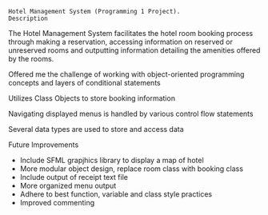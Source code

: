     Hotel Management System (Programming 1 Project). 
    Description
The Hotel Management System facilitates the hotel room booking process through making a reservation, accessing information on reserved or unreserved rooms and outputting information detailing the amenities offered by the rooms.  

Offered me the challenge of working with object-oriented programming concepts and layers of conditional statements 

Utilizes Class Objects to store booking information 

Navigating displayed menus is handled by various control flow statements 

Several data types are used to store and access data 

   Future Improvements
-  Include SFML grapjhics library to display a map of hotel
-  More modular object design, replace room class with booking class
-  Include output of receipt text file
-  More organized menu output
-  Adhere to best function, variable and class style practices
-  Improved commenting 

